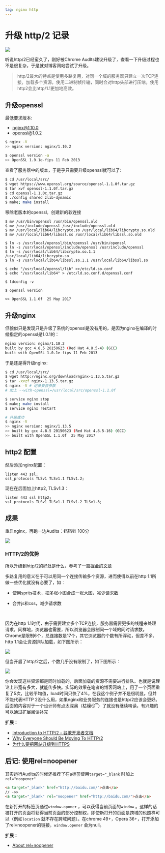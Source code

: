 ```yaml
---
tag: nginx http
---
```




# 升级 http/2 记录

![](http://qn.canisminor.cc/2017-09-24-031221.jpg)



听说http/2已经蛮久了，刚好被Chrome Audlts建议升级了，查看一下升级过程也不是很复杂，于是就对博客网站尝试了升级。



> http/2最大的特点是使用多路复用，对同一个域的服务器只建立一次TCP连接，加载多个资源，使用二进制帧传输，同时会对http头部进行压缩。使用http2会比http/1.1更加地高效。



## 升级openssl



最低要求版本:

- nginx@1.10.0
- openssl@1.0.2



```sh
$ nginx -V
>> nginx version: nginx/1.10.2

$ openssl version -a 
>> OpenSSL 1.0.1e-fips 11 Feb 2013
```



查看了服务器中的版本，于是乎只需要升级openssl就可以了:



```sh
$ cd /usr/local/src/
$ wget https://www.openssl.org/source/openssl-1.1.0f.tar.gz 
$ tar xvf openssl-1.1.0f.tar.gz
$ cd openssl-1.1.0c.tar.gz
$ ./config shared zlib-dynamic
$ make; make install
```



移除老版本的openssl，创建新的软连接

```Sh
$ mv /usr/bin/openssl /usr/bin/openssl.old
$ mv /usr/include/openssl /usr/include/openssl.old
$ mv /usr/local/lib64/libcrypto.so /usr/local/lib64/libcrypto.so.old
$ mv /usr/local/lib64/libssl.so /usr/local/lib64/libssl.so.old

$ ln -s /usr/local/openssl/bin/openssl /usr/bin/openssl
$ ln -s /usr/local/openssl/include/openssl /usr/include/openssl
$ ln -s /usr/local/lib64/libcrypto.so.1.1 /usr/local/lib64/libcrypto.so
$ ln -s /usr/local/lib64/libssl.so.1.1 /usr/local/lib64/libssl.so

$ echo "/usr/local/openssl/lib" >>/etc/ld.so.conf 
$ echo "/usr/local/lib64" > /etc/ld.so.conf.d/openssl.conf

$ ldconfig -v

$ openssl version

>> OpenSSL 1.1.0f  25 May 2017
```



## 升级nginx



但貌似只是发现只是升级了系统的openssl是没有用的，是因为nginx在编译的时候指定的openssl是1.0.1的：

```sh
nginx version: nginx/1.10.2
built by gcc 4.8.5 20150623 (Red Hat 4.8.5-4) (GCC) 
built with OpenSSL 1.0.1e-fips 11 Feb 2013
```



于是还是得升级nginx:

```Bash
$ cd /usr/local/src/
$ wget http://nginx.org/download/nginx-1.13.5.tar.gz
$ tar -xvzf nginx-1.13.5.tar.gz
$ nginx -V # 记录安装参数
# 加上 --with-openssl=/usr/local/src/openssl-1.1.0f

$ service nginx stop
$ make; make install
$ service nginx restart

# 升级成功
$ nginx -V
>> nginx version: nginx/1.13.5
>> built by gcc 4.8.5 20150623 (Red Hat 4.8.5-16) (GCC) 
>> built with OpenSSL 1.1.0f  25 May 2017

```



## http2 配置



然后添加nginx配置：

```white
listen 443 ssl;
ssl_protocols TLSv1 TLSv1.1 TLSv1.2;
```

现在在后面加上http2, TLSv1.3：

```white
listen 443 ssl http2;
ssl_protocols TLSv1 TLSv1.1 TLSv1.2 TLSv1.3;
```



## 成果



重启nginx，再跑一边Audlts：铛铛铛 100分

![](http://qn.canisminor.cc/2017-09-24-053335.jpg)



### HTTP/2的优势

所以升级到http/2的好处是什么，参考了一篇[掘金的文章](https://juejin.im/post/59c63adf6fb9a00a4c271484)



多路复用的意义在于可以用同一个连接传输多个资源，进而使得以前在http 1.1所做一些优化就没有必要了，如：



- 使用sprits技术，把多张小图合成一张大图，减少请求数

- 合并js和css，减少请求数

  ​

因为在http 1.1时代，由于需要建立多个TCP连接，服务器需要更多的线程来处理请求，同样地，浏览器也需要，所以浏览器会限制同一个域的同时请求数，Chrome是限制6个，总连接数是17个，其它浏览器的个数有所浮动，但差不多，http 1.1会让资源排队加载，如下图所示：



![](http://qn.canisminor.cc/2017-09-24-054230.jpg)



但当开启了http/2之后，个数几乎没有限制了，如下图所示：



![](http://qn.canisminor.cc/2017-09-24-054246.jpg)



你会发现这些资源都是同时加载的，后面加载的资源不需要进行排队。也就是说理论上带宽有多大，就能传多快。实际的效果在笔者的博客网站上，用了一个页面重复了5次，比较平均值，load时间只快了4%，在我这个例子并不是很明显，但并不能代表HTTP 2没什么用，如果nginx和业务服务的连接也是http/2应该会更好。后面的内容对于一个设计师有点太深奥（枯燥😴）了就没有继续啃读，有兴趣的可以通过扩展阅读补完



**扩展：**



- [Introduction to HTTP/2 - 谷歌开发者文档](https://link.juejin.im/?target=https%3A%2F%2Fdevelopers.google.com%2Fweb%2Ffundamentals%2Fperformance%2Fhttp2%2F)
- [Why Everyone Should Be Moving To HTTP/2](https://link.juejin.im/?target=http%3A%2F%2Fsearchengineland.com%2Feveryone-moving-http2-236716)
- [为什么要把网站升级到HTTPS](https://link.juejin.im/?target=https%3A%2F%2Ffed.renren.com%2F2017%2F09%2F03%2Fupgrade-to-https%2F)



## 后记: 使用rel=noopener



其实运行Audlts的时候还推荐了在a标签使用`target="_blank` 时加上 `rel="noopener"` 



```html
<a target="_blank" href="http://baidu.com/">点击</a>
// ->>
<a target="_blank" rel="noopener" href="http://baidu.com/">点击</a>
```



在新打开的标签页通过`window.oponer` ，可以获得当前页面的`window` 。这样的话被打开的页面将获得当前页面的部分控制权，即使新打开的页面是跨域的也照样可以（例如`location` 就不存在跨域问题）。在chrome 49+，Opera 36+，打开添加了rel=noopener的链接，`window.opener` 会为null。



**扩展：**



- [About rel=noopener](https://mathiasbynens.github.io/rel-noopener/)